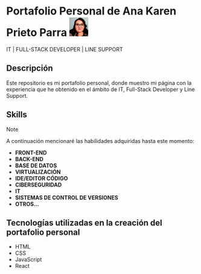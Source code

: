 # Portafolio Personal de Ana Karen Prieto Parra <img src="https://github.com/kprieto/mi-portafolio/blob/main/src/assets/foto.jpg" alt="Descripción de la imagen" width="50" height="50">

IT | FULL-STACK DEVELOPER | LINE SUPPORT

## Descripción
Este repositorio es mi portafolio personal, donde muestro mi página con la experiencia que he obtenido en el ámbito de IT, Full-Stack Developer y Line Support.

## Skills

> [!NOTE]
> A continuación mencionaré las habilidades adquiridas hasta este momento:


* **FRONT-END**
* **BACK-END**
* **BASE DE DATOS**
* **VIRTUALIZACIÓN**
* **IDE/EDITOR CÓDIGO**
* **CIBERSEGURIDAD**
* **IT**
* **SISTEMAS DE CONTROL DE VERSIONES**
* **OTROS...**

## Tecnologías utilizadas en la creación del portafolio personal

* HTML
* CSS
* JavaScript
* React


